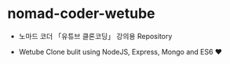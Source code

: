 # nomad-coder-wetube

- 노마드 코더 「유튜브 클론코딩」 강의용 Repository

- Wetube Clone bulit using NodeJS, Express, Mongo and ES6 ❤️
